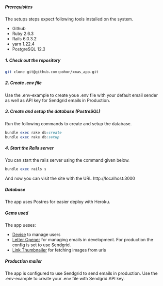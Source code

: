 ##### Prerequisites

The setups steps expect following tools installed on the system.

- Github
- Ruby 2.6.3
- Rails 6.0.3.2
- yarn 1.22.4
- PostgreSQL 12.3

##### 1. Check out the repository

```bash
git clone git@github.com:pohor/xmas_app.git
```

##### 2. Create .env file

Use the .env-example to create youe .env file with your default email sender as well as API key for Sendgrid emails in Production.

##### 3. Create and setup the database (PostreSQL)

Run the following commands to create and setup the database.

```ruby
bundle exec rake db:create
bundle exec rake db:setup
```

##### 4. Start the Rails server

You can start the rails server using the command given below.

```ruby
bundle exec rails s
```

And now you can visit the site with the URL http://localhost:3000

##### Database

The app uses Postres for easier deploy with Heroku.

##### Gems used

The app ueses:
- [Devise](https://github.com/heartcombo/devise) to manage users
- [Letter Opener](https://github.com/ryanb/letter_opener) for managing emails in development. For production the config is set to use Sendgrid.
- [Link Thumbnailer](https://github.com/gottfrois/link_thumbnailer) for fetching images from urls

##### Production mailer

The app is configured to use Sendgrid to send emails in production.
Use the .env-example to create your .env file with Sendgrid API key.
